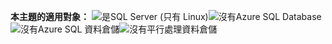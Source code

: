 <Token>**本主題的適用對象：** ![是](media/yes.png)SQL Server (只有 Linux)![沒有](media/no.png)Azure SQL Database![沒有](media/no.png)Azure SQL 資料倉儲![沒有](media/no.png)平行處理資料倉儲</Token>